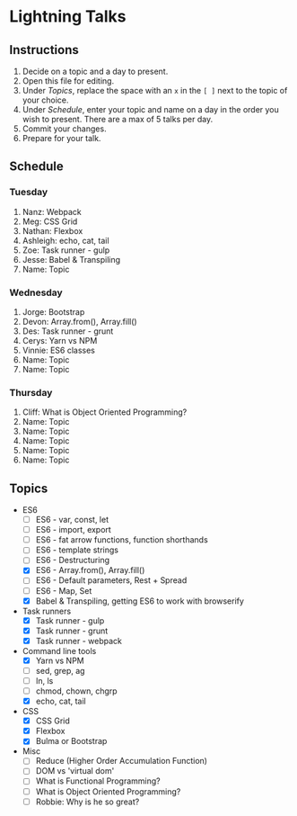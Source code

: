 # Lightning Talks

## Instructions

1. Decide on a topic and a day to present.
2. Open this file for editing.
3. Under _Topics_, replace the space with an `x` in the `[ ]` next to the topic of your choice.
4. Under _Schedule_, enter your topic and name on a day in the order you wish to present. There are a max of 5 talks per day.
5. Commit your changes.
6. Prepare for your talk.


## Schedule

### Tuesday

1. Nanz: Webpack
2. Meg: CSS Grid
3. Nathan: Flexbox
4. Ashleigh:  echo, cat, tail
5. Zoe: Task runner - gulp
6. Jesse: Babel & Transpiling
7. Name: Topic


### Wednesday

1. Jorge: Bootstrap
2. Devon: Array.from(), Array.fill()
3. Des: Task runner - grunt 
4. Cerys: Yarn vs NPM
5. Vinnie: ES6 classes
6. Name: Topic
7. Name: Topic


### Thursday

1. Cliff: What is Object Oriented Programming? 
2. Name: Topic
3. Name: Topic
4. Name: Topic
5. Name: Topic
6. Name: Topic


## Topics

* ES6
  * [ ] ES6 - var, const, let
  * [ ] ES6 - import, export
  * [ ] ES6 - fat arrow functions, function shorthands
  * [ ] ES6 - template strings
  * [ ] ES6 - Destructuring
  * [x] ES6 - Array.from(), Array.fill()
  * [ ] ES6 - Default parameters, Rest + Spread
  * [ ] ES6 - Map, Set
  * [x] Babel & Transpiling, getting ES6 to work with browserify

* Task runners
  * [x] Task runner - gulp
  * [x] Task runner - grunt
  * [x] Task runner - webpack

* Command line tools
  * [x] Yarn vs NPM
  * [ ] sed, grep, ag
  * [ ] ln, ls
  * [ ] chmod, chown, chgrp
  * [x] echo, cat, tail

* CSS
  * [x] CSS Grid
  * [x] Flexbox
  * [x] Bulma or Bootstrap

* Misc
  * [ ] Reduce (Higher Order Accumulation Function)
  * [ ] DOM vs 'virtual dom'
  * [ ] What is Functional Programming?
  * [ ] What is Object Oriented Programming?
  * [ ] Robbie: Why is he so great?
